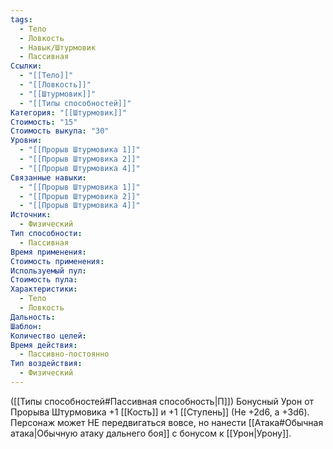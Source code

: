 ```yaml
---
tags:
  - Тело
  - Ловкость
  - Навык/Штурмовик
  - Пассивная
Ссылки:
  - "[[Тело]]"
  - "[[Ловкость]]"
  - "[[Штурмовик]]"
  - "[[Типы способностей]]"
Категория: "[[Штурмовик]]"
Стоимость: "15"
Стоимость выкупа: "30"
Уровни:
  - "[[Прорыв Штурмовика 1]]"
  - "[[Прорыв Штурмовика 2]]"
  - "[[Прорыв Штурмовика 4]]"
Связанные навыки:
  - "[[Прорыв Штурмовика 1]]"
  - "[[Прорыв Штурмовика 2]]"
  - "[[Прорыв Штурмовика 4]]"
Источник:
  - Физический
Тип способности:
  - Пассивная
Время применения: 
Стоимость применения: 
Используемый пул: 
Стоимость пула: 
Характеристики:
  - Тело
  - Ловкость
Дальность: 
Шаблон: 
Количество целей: 
Время действия:
  - Пассивно-постоянно
Тип воздействия:
  - Физический
---
```

([[Типы способностей#Пассивная способность|П]]) Бонусный Урон от Прорыва Штурмовика +1 [[Кость]] и +1 [[Ступень]] (Не +2d6, а +3d6).
Персонаж может НЕ передвигаться вовсе, но нанести [[Атака#Обычная атака|Обычную атаку дальнего боя]] с бонусом к [[Урон|Урону]]. 
